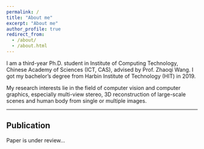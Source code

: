 ```yaml
---
permalink: /
title: "About me"
excerpt: "About me"
author_profile: true
redirect_from: 
  - /about/
  - /about.html
---
```


I am a third-year Ph.D. student in Institute of Computing Technology, Chinese Academy of Sciences (ICT, CAS), advised by Prof. Zhaoqi Wang. I got my bachelor’s degree from Harbin Institute of Technology (HIT) in 2019.

My research interests lie in the field of computer vision and computer graphics, especially multi-view stereo, 3D reconstruction of large-scale scenes and human body from single or multiple images.

------

## Publication

Paper is under review...

